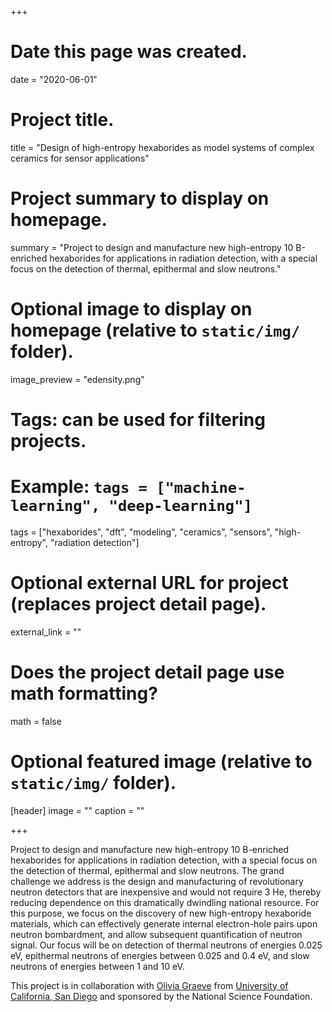 +++
# Date this page was created.
date = "2020-06-01"

# Project title.
title = "Design of high-entropy hexaborides as model systems of complex ceramics for sensor applications"

# Project summary to display on homepage.
summary = "Project to design and manufacture new high-entropy 10 B-enriched hexaborides for applications in radiation detection, with a special focus on the detection of thermal, epithermal and slow neutrons."

# Optional image to display on homepage (relative to `static/img/` folder).
image_preview = "edensity.png"

# Tags: can be used for filtering projects.
# Example: `tags = ["machine-learning", "deep-learning"]`
tags = ["hexaborides", "dft", "modeling", "ceramics", "sensors", "high-entropy", "radiation detection"]

# Optional external URL for project (replaces project detail page).
external_link = ""

# Does the project detail page use math formatting?
math = false

# Optional featured image (relative to `static/img/` folder).
[header]
image = ""
caption = ""

+++

Project to design and manufacture new high-entropy 10 B-enriched hexaborides for applications in radiation detection, with a special focus on the detection of thermal, epithermal and slow neutrons. The grand challenge we address is the design and manufacturing of revolutionary neutron detectors that are inexpensive and would not require 3 He, thereby reducing dependence on this dramatically dwindling national resource. For this purpose, we focus on the discovery of new high-entropy hexaboride materials, which can effectively generate internal electron-hole pairs upon neutron bombardment, and allow subsequent quantification of neutron signal. Our focus will be on detection of thermal neutrons of energies 0.025 eV, epithermal neutrons of energies between 0.025 and 0.4 eV, and slow neutrons of energies between 1 and 10 eV.


This project is in collaboration with [Olivia Graeve](http://graeve.ucsd.edu/) from [University of California, San Diego](https://ucsd.edu/) and sponsored by the National Science Foundation. 
